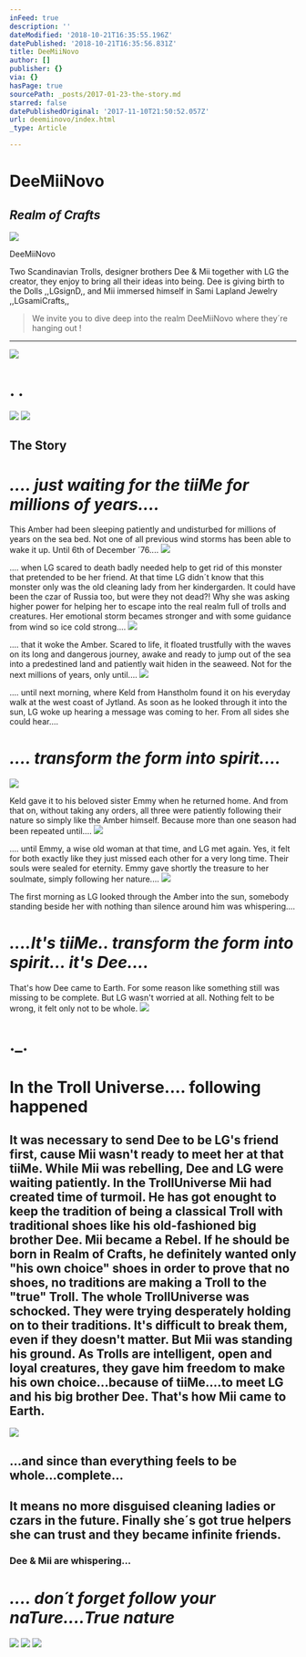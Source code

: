 ```yaml
---
inFeed: true
description: ''
dateModified: '2018-10-21T16:35:55.196Z'
datePublished: '2018-10-21T16:35:56.831Z'
title: DeeMiiNovo
author: []
publisher: {}
via: {}
hasPage: true
sourcePath: _posts/2017-01-23-the-story.md
starred: false
datePublishedOriginal: '2017-11-10T21:50:52.057Z'
url: deemiinovo/index.html
_type: Article

---
```

# DeeMiiNovo

## _**Realm of Crafts**_
![](https://the-grid-user-content.s3-us-west-2.amazonaws.com/b361ec9e-010e-416f-abe7-ee900cf36e6f.jpg)

DeeMiiNovo

Two Scandinavian Trolls, designer brothers Dee & Mii together with LG the creator, they enjoy to bring all their ideas into being. Dee is giving birth to the Dolls ,,LGsignD,, and Mii immersed himself in Sami Lapland Jewelry ,,LGsamiCrafts,,

> We invite you to dive deep into the realm DeeMiiNovo where they´re hanging out !

---

![](https://the-grid-user-content.s3-us-west-2.amazonaws.com/37b790ff-e660-4db9-910a-7a538860c0e7.jpg)

# . .
![](https://the-grid-user-content.s3-us-west-2.amazonaws.com/979594e1-6e16-492c-9784-853367b3d8b3.jpg)
![](https://the-grid-user-content.s3-us-west-2.amazonaws.com/6582dc01-a910-4783-9d3d-540090741419.jpg)

## The Story

# _.... just waiting for the tiiMe for millions of years...._

This Amber had been sleeping patiently and undisturbed for millions of years on the sea bed. Not one of all previous wind storms has been able to wake it up. Until 6th of December ´76....
![](https://the-grid-user-content.s3-us-west-2.amazonaws.com/8a001842-68b7-46a5-916e-836faf458cd2.jpg)

.... when LG scared to death badly needed help to get rid of this monster that pretended to be her friend. At that time LG didn´t know that this monster only was the old cleaning lady from her kindergarden. It could have been the czar of Russia too, but were they not dead?! Why she was asking higher power for helping her to escape into the real realm full of trolls and creatures. Her emotional storm becames stronger and with some guidance from wind so ice cold strong....
![](https://the-grid-user-content.s3-us-west-2.amazonaws.com/aa79df6a-8633-4018-bf7c-402a7696e9c8.jpg)

.... that it woke the Amber. Scared to life, it floated trustfully with the waves on its long and dangerous journey, awake and ready to jump out of the sea into a predestined land and patiently wait hiden in the seaweed. Not for the next millions of years, only until....
![](https://the-grid-user-content.s3-us-west-2.amazonaws.com/13109040-c7aa-4ffd-b697-4adb360479ea.jpg)

.... until next morning, where Keld from Hanstholm found it on his everyday walk at the west coast of Jytland. As soon as he looked through it into the sun, LG woke up hearing a message was coming to her. From all sides she could hear....

# _.... transform the form into spirit...._
![](https://the-grid-user-content.s3-us-west-2.amazonaws.com/1e7f3a51-e2ef-4216-9d8e-968e29880c69.jpg)

Keld gave it to his beloved sister Emmy when he returned home. And from that on, without taking any orders, all three were patiently following their nature so simply like the Amber himself. Because more than one season had been repeated until....
![](https://the-grid-user-content.s3-us-west-2.amazonaws.com/1540f331-78aa-476f-b0a8-bcca23c62508.jpg)

.... until Emmy, a wise old woman at that time, and LG met again. Yes, it felt for both exactly like they just missed each other for a very long time. Their souls were sealed for eternity. Emmy gave shortly the treasure to her soulmate, simply following her nature....
![](https://the-grid-user-content.s3-us-west-2.amazonaws.com/c8025be9-0aaa-484a-9d0f-95fb1f42687b.jpg)

The first morning as LG looked through the Amber into the sun, somebody standing beside her with nothing than silence around him was whispering....

# _....It's tiiMe.. transform the form into spirit... it's Dee...._

That's how Dee came to Earth. For some reason like something still was missing to be complete. But LG wasn't worried at all. Nothing felt to be wrong, it felt only not to be whole.
![](https://the-grid-user-content.s3-us-west-2.amazonaws.com/feb64e49-86ca-4e1a-a1bc-d6ac47aa1aa7.jpg)

# .\_.

# In the Troll Universe.... following happened

## It was necessary to send Dee to be LG's friend first, cause Mii wasn't ready to meet her at that tiiMe. While Mii was rebelling, Dee and LG were waiting patiently. In the TrollUniverse Mii had created time of turmoil. He has got enought to keep the tradition of being a classical Troll with traditional shoes like his old-fashioned big brother Dee. Mii became a Rebel. If he should be born in Realm of Crafts, he definitely wanted only "his own choice" shoes in order to prove that no shoes, no traditions are making a Troll to the "true" Troll. The whole TrollUniverse was schocked. They were trying desperately holding on to their traditions. It's difficult to break them, even if they doesn't matter. But Mii was standing his ground. As Trolls are intelligent, open and loyal creatures, they gave him freedom to make his own choice...because of tiiMe....to meet LG and his big brother Dee. That's how Mii came to Earth.
![](https://the-grid-user-content.s3-us-west-2.amazonaws.com/81ccf0bf-be59-4528-8c55-22a4c33b6a00.jpg)

## ...and since than everything feels to be whole...complete...

## It means no more disguised cleaning ladies or czars in the future. Finally she´s got true helpers she can trust and they became infinite friends.

### **Dee & Mii are whispering...**

# _.... don´t forget follow your naTure....True nature_
![](https://the-grid-user-content.s3-us-west-2.amazonaws.com/df85592d-2c0c-4fb4-b4b0-999db38d7900.jpg)
![](https://the-grid-user-content.s3-us-west-2.amazonaws.com/04fbff86-cbf1-40de-882e-045652bc2daa.jpg)
![](https://the-grid-user-content.s3-us-west-2.amazonaws.com/63cb3705-7252-4a70-8cc9-8268236b9685.jpg)